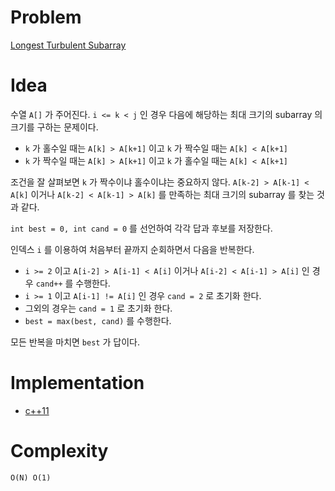 # Problem

[Longest Turbulent Subarray](https://leetcode.com/problems/longest-turbulent-subarray/)

# Idea

수열 `A[]` 가 주어진다. `i <= k < j` 인 경우 다음에 해당하는 최대
크기의 subarray 의 크기를 구하는 문제이다.

* `k` 가 홀수일 때는 `A[k] > A[k+1]` 이고 `k` 가 짝수일 때는 `A[k] <
  A[k+1]`
* `k` 가 짝수일 때는 `A[k] > A[k+1]` 이고 `k` 가 홀수일 때는 `A[k] <
  A[k+1]`
  
조건을 잘 살펴보면 `k` 가 짝수이냐 홀수이냐는 중요하지 않다. `A[k-2] >
A[k-1] < A[k]` 이거나 `A[k-2] < A[k-1] > A[k]` 를 만족하는 최대 크기의
subarray 를 찾는 것과 같다.

`int best = 0, int cand = 0` 를 선언하여 각각 답과 후보를 저장한다.

인덱스 `i` 를 이용하여 처음부터 끝까지 순회하면서 다음을 반복한다.

* `i >= 2` 이고 `A[i-2] > A[i-1] < A[i]` 이거나 `A[i-2] < A[i-1] > A[i]`
  인 경우 `cand++` 를 수행한다.
* `i >= 1` 이고 `A[i-1] != A[i]` 인 경우 `cand = 2` 로 초기화 한다.
* 그외의 경우는 `cand = 1` 로 초기화 한다.
* `best = max(best, cand)` 를 수행한다.

모든 반복을 마치면 `best` 가 답이다.

# Implementation

* [c++11](a.cpp)

# Complexity

```
O(N) O(1)
```
